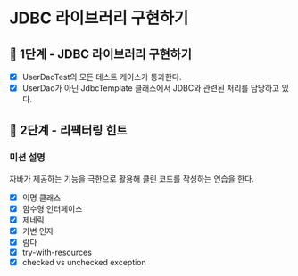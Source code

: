 # JDBC 라이브러리 구현하기

## 🚀 1단계 - JDBC 라이브러리 구현하기

 * [x] UserDaoTest의 모든 테스트 케이스가 통과한다.
 * [x] UserDao가 아닌 JdbcTemplate 클래스에서 JDBC와 관련된 처리를 담당하고 있다.

## 🚀 2단계 - 리팩터링 힌트

### 미션 설명
자바가 제공하는 기능을 극한으로 활용해 클린 코드를 작성하는 연습을 한다.

 * [x] 익명 클래스
 * [x] 함수형 인터페이스
 * [x] 제네릭
 * [x] 가변 인자
 * [x] 람다
 * [x] try-with-resources
 * [x] checked vs unchecked exception
